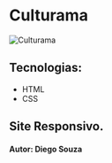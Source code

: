 # Culturama

![Culturama](https://github.com/diegofpolis/culturama/assets/106978663/c68742e0-d1f9-48d6-8a81-7a3c573c322f)

## Tecnologias: 
* HTML
* CSS

## Site Responsivo.

#### Autor: Diego Souza
